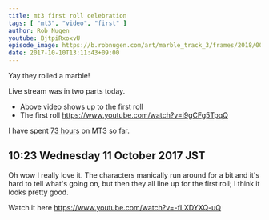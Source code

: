 ```yaml
---
title: mt3 first roll celebration
tags: [ "mt3", "video", "first" ]
author: Rob Nugen
youtube: BjtpiRxoxvU
episode_image: https://b.robnugen.com/art/marble_track_3/frames/2018/00010_002_07_X1_0687.jpg
date: 2017-10-10T13:11:43+09:00
---
```


Yay they rolled a marble!

Live stream was in two parts today.

* Above video shows up to the first roll 
* The first roll https://www.youtube.com/watch?v=i9gCFg5TpqQ

I have spent [73 hours](
http://www.grun1.com/utils/timeCalc.html?t1=4:14:42&c1=June%202017&t2=10:16:10&c2=July%202017&t3=26:12:06&c3=Aug%202017&t4=29:46:54&c4=Sep%202017&t5=57:16&c5=2%20oct&t6=1:06:05&c6=9%20oct&t7=24:02&c7=9%20oct&mode=0&fs3=1&ft2=1&f3t1=1&f4t0=1&d=:&o4=1&fps=
) on MT3 so far.

## 10:23 Wednesday 11 October 2017 JST

Oh wow I really love it.  The characters manically run around for a
bit and it's hard to tell what's going on, but then they all line up
for the first roll; I think it looks pretty good.

Watch it here https://www.youtube.com/watch?v=-fLXDYXQ-uQ